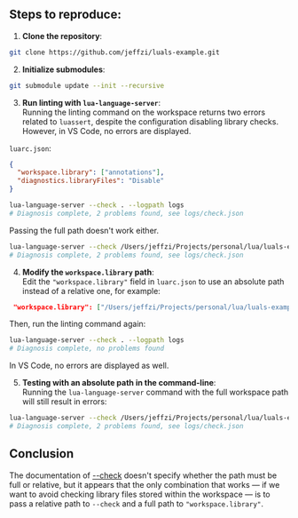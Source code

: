 ## Steps to reproduce:

1. **Clone the repository**:

```bash
git clone https://github.com/jeffzi/luals-example.git
```

2. **Initialize submodules**:

```bash
git submodule update --init --recursive
```

3. **Run linting with `lua-language-server`**:  
   Running the linting command on the workspace returns two errors related to `luassert`, despite the configuration disabling library checks. However, in VS Code, no errors are displayed.

`luarc.json`:

```json
{
  "workspace.library": ["annotations"],
  "diagnostics.libraryFiles": "Disable"
}
```

```bash
lua-language-server --check . --logpath logs
# Diagnosis complete, 2 problems found, see logs/check.json
```

Passing the full path doesn't work either.

```bash
lua-language-server --check /Users/jeffzi/Projects/personal/lua/luals-example/ --logpath logs
# Diagnosis complete, 2 problems found, see logs/check.json
```

4. **Modify the `workspace.library` path**:  
   Edit the `"workspace.library"` field in `luarc.json` to use an absolute path instead of a relative one, for example:

```json
 "workspace.library": ["/Users/jeffzi/Projects/personal/lua/luals-example/annotations"]
```

Then, run the linting command again:

```bash
lua-language-server --check . --logpath logs
# Diagnosis complete, no problems found
```

In VS Code, no errors are displayed as well.

5. **Testing with an absolute path in the command-line**:  
   Running the `lua-language-server` command with the full workspace path will still result in errors:

```bash
lua-language-server --check /Users/jeffzi/Projects/personal/lua/luals-example/ --logpath logs
# Diagnosis complete, 2 problems found, see logs/check.json
```

## Conclusion

The documentation of [--check](https://luals.github.io/wiki/usage/#--check) doesn't specify whether the path must be full or relative, but it appears that the only combination that works — if we want to avoid checking library files stored within the workspace — is to pass a relative path to `--check` and a full path to `"workspace.library"`.
